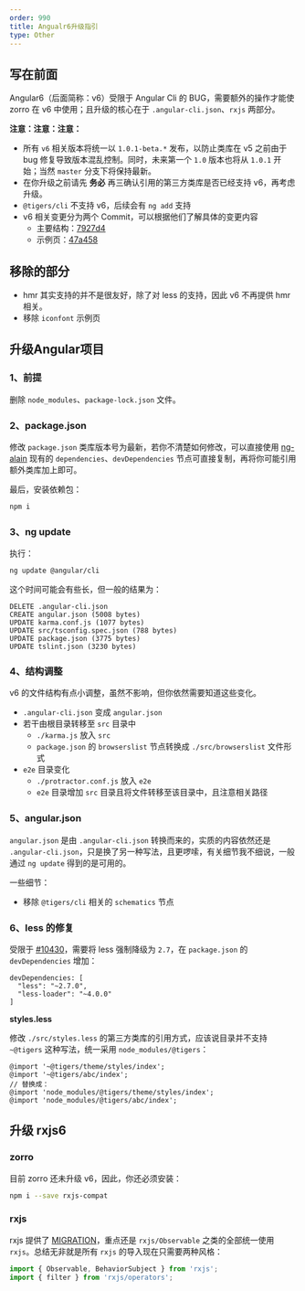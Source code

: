 ```yaml
---
order: 990
title: Angualr6升级指引
type: Other
---
```


## 写在前面

Angular6（后面简称：v6）受限于 Angular Cli 的 BUG，需要额外的操作才能使 zorro 在 v6 中使用；且升级的核心在于 `.angular-cli.json`、`rxjs` 两部分。

**注意：注意：注意：**

- 所有 `v6` 相关版本将统一以 `1.0.1-beta.*` 发布，以防止类库在 v5 之前由于 bug 修复导致版本混乱控制。同时，未来第一个 `1.0` 版本也将从 `1.0.1` 开始；当然 `master` 分支下将保持最新。
- 在你升级之前请先 **务必** 再三确认引用的第三方类库是否已经支持 v6，再考虑升级。
- `@tigers/cli` 不支持 v6，后续会有 `ng add` 支持
- v6 相关变更分为两个 Commit，可以根据他们了解具体的变更内容
  - 主要结构：[7927d4](https://github.com/cipchk/ng-alain/commit/7927d48395755ecde8d0c4255be63011aef74d8c)
  - 示例页：[47a458](https://github.com/cipchk/ng-alain/commit/47a458bc974d05c83b3d07b59caae848884b2fdf)

## 移除的部分

- hmr 其实支持的并不是很友好，除了对 less 的支持，因此 v6 不再提供 hmr 相关。
- 移除 `iconfont` 示例页

## 升级Angular项目

### 1、前提

删除 `node_modules`、`package-lock.json` 文件。

### 2、package.json

修改 `package.json` 类库版本号为最新，若你不清楚如何修改，可以直接使用 [ng-alain](https://github.com/cipchk/ng-alain/blob/master/package.json) 现有的 `dependencies`、`devDependencies` 节点可直接复制，再将你可能引用额外类库加上即可。

最后，安装依赖包：

```bash
npm i
```

### 3、ng update

执行：

```bash
ng update @angular/cli
```

这个时间可能会有些长，但一般的结果为：

```
DELETE .angular-cli.json
CREATE angular.json (5008 bytes)
UPDATE karma.conf.js (1077 bytes)
UPDATE src/tsconfig.spec.json (788 bytes)
UPDATE package.json (3775 bytes)
UPDATE tslint.json (3230 bytes)
```

### 4、结构调整

v6 的文件结构有点小调整，虽然不影响，但你依然需要知道这些变化。

- `.angular-cli.json` 变成 `angular.json`
- 若干由根目录转移至 `src` 目录中
  - `./karma.js` 放入 `src`
  - `package.json` 的 `browserslist` 节点转换成 `./src/browserslist` 文件形式
- `e2e` 目录变化
  - `./protractor.conf.js` 放入 `e2e`
  - `e2e` 目录增加 `src` 目录且将文件转移至该目录中，且注意相关路径

### 5、angular.json

`angular.json` 是由 `.angular-cli.json` 转换而来的，实质的内容依然还是 `.angular-cli.json`，只是换了另一种写法，且更啰嗦，有关细节我不细说，一般通过 `ng update` 得到的是可用的。

一些细节：

- 移除 `@tigers/cli` 相关的 `schematics` 节点

### 6、less 的修复

受限于 [#10430](https://github.com/angular/angular-cli/issues/10430)，需要将 less 强制降级为 `2.7`，在 `package.json` 的 `devDependencies` 增加：

```
devDependencies: [
  "less": "~2.7.0",
  "less-loader": "~4.0.0"
]
```

**styles.less**

修改 `./src/styles.less` 的第三方类库的引用方式，应该说目录并不支持 `~@tigers` 这种写法，统一采用 `node_modules/@tigers`：

```less
@import '~@tigers/theme/styles/index';
@import '~@tigers/abc/index';
// 替换成：
@import 'node_modules/@tigers/theme/styles/index';
@import 'node_modules/@tigers/abc/index';
```

## 升级 rxjs6

### zorro

目前 zorro 还未升级 v6，因此，你还必须安装：

```bash
npm i --save rxjs-compat
```

### rxjs

rxjs 提供了 [MIGRATION](https://github.com/ReactiveX/rxjs/blob/master/MIGRATION.md#observable-classes)，重点还是 `rxjs/Observable` 之类的全部统一使用 `rxjs`。总结无非就是所有 `rxjs` 的导入现在只需要两种风格：

```ts
import { Observable, BehaviorSubject } from 'rxjs';
import { filter } from 'rxjs/operators';
```
